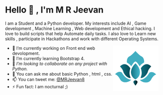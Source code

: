 # Hello 👋 , I'm  M R Jeevan 




 

I am a Student and a Python developer. My interests include AI , Game development , Machine Learning , Web development and Ethical hacking.
I love to build scripts that help Automate daily tasks. I also love to Learn new skills , participate in Hackathons and work with different Operating Systems. 




<a href="https://mrjeevan.ml"><img align="right" src="https://raw.githubusercontent.com/mrjeevan/mrjeevan/master/logo.png" alt="My Logo" height="150px" width="150px"></a>


- 🔭 I’m currently working on Front end web devolopment.
- 🌱 I’m currently learning Bootstrap 4.
- 🤔 *I’m looking to collaborate on any project with Python.* 
- 💬 You can ask me about basic Python , html , css. 
- 📫 You can tweet me: [@MRJeevan8](https://twitter.com/MRJeevan8) 
- ⚡ Fun fact: I am nocturnal ;)


